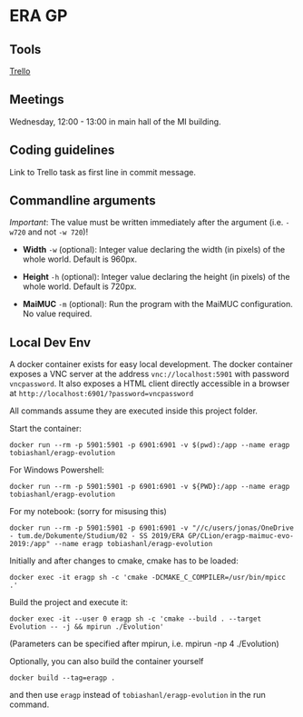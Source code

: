 # ERA GP

## Tools
[Trello](https://trello.com/b/ol7c7Udk/evolution)

## Meetings
Wednesday, 12:00 - 13:00 in main hall of the MI building.

## Coding guidelines
Link to Trello task as first line in commit message.

## Commandline arguments

*Important*: The value must be written immediately after the argument (i.e. `-w720` and not `-w 720`)!

- **Width** `-w` (optional): Integer value declaring the width (in pixels) of the whole world. Default is 960px.

- **Height** `-h` (optional): Integer value declaring the height (in pixels) of the whole world. Default is 720px.

- **MaiMUC** `-m` (optional): Run the program with the MaiMUC configuration. No value required.

## Local Dev Env
A docker container exists for easy local development.
The docker container exposes a VNC server at the address `vnc://localhost:5901` with password ``vncpassword``.
It also exposes a HTML client directly accessible in a browser at ``http://localhost:6901/?password=vncpassword``

All commands assume they are executed inside this project folder.

Start the container:
```
docker run --rm -p 5901:5901 -p 6901:6901 -v $(pwd):/app --name eragp tobiashanl/eragp-evolution 
```

For Windows Powershell:
```
docker run --rm -p 5901:5901 -p 6901:6901 -v ${PWD}:/app --name eragp tobiashanl/eragp-evolution 
```
For my notebook: (sorry for misusing this)
```
docker run --rm -p 5901:5901 -p 6901:6901 -v "//c/users/jonas/OneDrive - tum.de/Dokumente/Studium/02 - SS 2019/ERA GP/CLion/eragp-maimuc-evo-2019:/app" --name eragp tobiashanl/eragp-evolution
```

Initially and after changes to cmake, cmake has to be loaded:
```
docker exec -it eragp sh -c 'cmake -DCMAKE_C_COMPILER=/usr/bin/mpicc .'
```
Build the project and execute it:
```
docker exec -it --user 0 eragp sh -c 'cmake --build . --target Evolution -- -j && mpirun ./Evolution'
```
(Parameters can be specified after mpirun, i.e. mpirun -np 4 ./Evolution)

Optionally, you can also build the container yourself
```
docker build --tag=eragp .
```
and then use `eragp` instead of `tobiashanl/eragp-evolution` in the run command.
